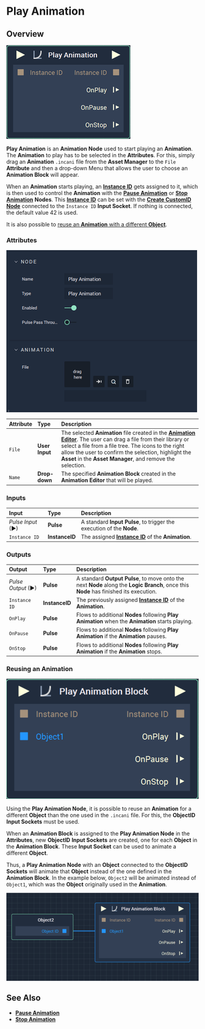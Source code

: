 # Play Animation

## Overview

![The Play Animation Node.](../../../.gitbook/assets/node-play-animation.png)

<!-- ![The Play Animation Block Node.](../../../.gitbook/assets/playanimationwithfile.png) -->

**Play Animation** is an **Animation** **Node** used to start playing an **Animation**. The **Animation** to play has to be selected in the **Attributes**. For this, simply drag an **Animation** `.incani` file from the **Asset Manager** to the `File` **Attribute** and then a drop-down Menu that allows the user to choose an **Animation Block** will appear.

When an **Animation** starts playing, an [**Instance ID**](README.md#instance-id) gets assigned to it, which is then used to control the **Animation** with the [**Pause Animation**](pauseanimation.md) or [**Stop Animation**](stopanimation.md) **Nodes**. This [**Instance ID**](README.md#instance-id) can be set with the [**Create CustomID Node**](../../utilities/createcustomid.md) connected to the `Instance ID` **Input Socket**. If nothing is connected, the default value 42 is used.

It is also possible to [reuse an **Animation** with a different **Object**](#reusing-an-animation).

### Attributes

![The Play Animation Node Attributes.](../../../.gitbook/assets/node-play-animation-attr.png)

| Attribute | Type | Description |
| :--- | :--- | :--- |
| `File` | **User Input** | The selected **Animation** file created in the [**Animation Editor**](../../../modules/animation-editor.md). The user can drag a file from their library or select a file from a file tree. The icons to the right allow the user to confirm the selection, highlight the **Asset** in the **Asset Manager**, and remove the selection. |
| `Name` | **Drop-down** | The specified **Animation Block** created in the **Animation Editor** that will be played. <!-- In the sample image, it is labeled **Animation Block**, but it is useful to name it in relation to the animation purpose. --> |

### Inputs

| Input | Type | Description |
| :--- | :--- | :--- |
| _Pulse Input_ \(►\) | **Pulse** | A standard **Input Pulse**, to trigger the execution of the **Node**. |
| `Instance ID` | **InstanceID** | The assigned [**Instance ID**](README.md#instance-id) of the **Animation**. |

### Outputs

| Output | Type | Description |
| :--- | :--- | :--- |
| _Pulse Output_ \(►\) | **Pulse** | A standard **Output Pulse**, to move onto the next **Node** along the **Logic Branch**, once this **Node** has finished its execution. |
| `Instance ID` | **InstanceID** | The previously assigned [**Instance ID**](README.md#instance-id) of the **Animation**. |
| `OnPlay` | **Pulse** | Flows to additional **Nodes** following **Play Animation** when the **Animation** starts playing. |
| `OnPause` | **Pulse** | Flows to additional **Nodes** following **Play Animation** if the **Animation** pauses. |
| `OnStop` | **Pulse** | Flows to additional **Nodes** following **Play Animation** if the **Animation** stops. |

### Reusing an Animation

![The Play Animation Node with an Animation Block assigned](../../../.gitbook/assets/node-play-animation-block.png)

Using the **Play Animation Node**, it is possible to reuse an **Animation** for a different **Object** than the one used in the `.incani` file. For this, the **ObjectID** **Input Sockets** must be used.

When an **Animation Block** is assigned to the **Play Animation Node** in the **Attributes**, new **ObjectID** **Input Sockets** are created, one for each **Object** in the **Animation Block**. These **Input Socket** can be used to animate a different **Object**.

Thus, a **Play Animation** **Node** with an **Object** connected to the **ObjectID** **Sockets** will animate that **Object** instead of the one defined in the **Animation Block**. In the example below, `Object2` will be animated instead of `Object1`, which was the **Object** originally used in the **Animation**.

![The Play Animation Node with an Animation Block assigned and an Object connected](../../../.gitbook/assets/node-play-animation-block2.png)



## See Also

* [**Pause Animation**](pauseanimation.md)
* [**Stop Animation**](stopanimation.md)

